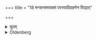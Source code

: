 +++
title = "18 मन्त्रान्तमव्यक्तं परस्यादिग्रहणेन विद्यात्"

+++

<details><summary>मूलम्</summary>

मन्त्रान्तमव्यक्तं परस्यादिग्रहणेन विद्यात् १८
</details>

<details><summary>Oldenberg</summary>

14. If it is not clear where a Mantra ends, one should discern it by (adverting to) the beginning of the next Mantra.
</details>

